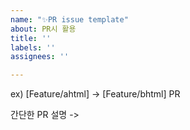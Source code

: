 ```yaml
---
name: "✨PR issue template"
about: PR시 활용
title: ''
labels: ''
assignees: ''

---
```


ex) [Feature/ahtml] -> [Feature/bhtml] PR

간단한 PR 설명
->
